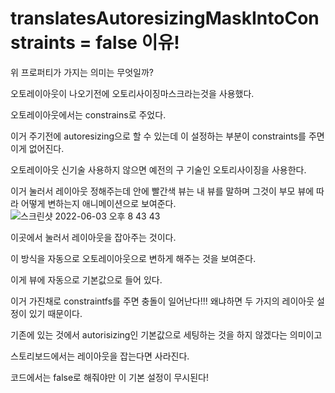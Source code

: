 # translatesAutoresizingMaskIntoConstraints = false 이유!

위 프로퍼티가 가지는 의미는 무엇일까?

오토레이아웃이 나오기전에 오토리사이징마스크라는것을 사용했다.

오토레이아웃에서는 constrains로 주었다.

이거 주기전에 autoresizing으로 할 수 있는데 이 설정하는 부분이 constraints를 주면 이게 없어진다.

오토레이아웃 신기술 사용하지 않으면 예전의 구 기술인 오토리사이징을 사용한다.

이거 눌러서 레이아웃 정해주는데 
안에 빨간색 뷰는 내 뷰를 말하며 그것이 부모 뷰에 따라 어떻게 변하는지 애니메이션으로 보여준다.
![스크린샷 2022-06-03 오후 8 43 43](https://user-images.githubusercontent.com/52434820/171847284-1f4dd4b6-034b-49be-bf58-728e7613e31f.png)

이곳에서 눌러서 레이아웃을 잡아주는 것이다.

이 방식을 자동으로 오토레이아웃으로 변하게 해주는 것을 보여준다.

이게 뷰에 자동으로 기본값으로 들어 있다.

이거 가진채로 constraintfs를 주면 충돌이 일어난다!!! 왜냐하면 두 가지의 레이아웃 설정이 있기 때문이다.

기존에 있는 것에서 autorisizing인 기본값으로 세팅하는 것을 하지 않겠다는 의미이고

스토리보드에서는 레이아웃을 잡는다면 사라진다.

코드에서는 false로 해줘야만 이 기본 설정이 무시된다!

